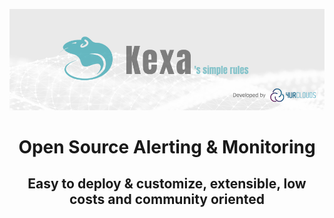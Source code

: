 <p align="center">
  <a href="https://kexa.io/">
    <img src="kexa-banniere-git.png"  alt="Kexa Alerting & Monitoring" />
  </a>
</p>

<h1 align="center" style="border-bottom: none">
    Open Source Alerting & Monitoring
</h1>
<h2 align="center" style="border-bottom: none">
    Easy to deploy & customize, extensible, low costs and community oriented 
</h2>
